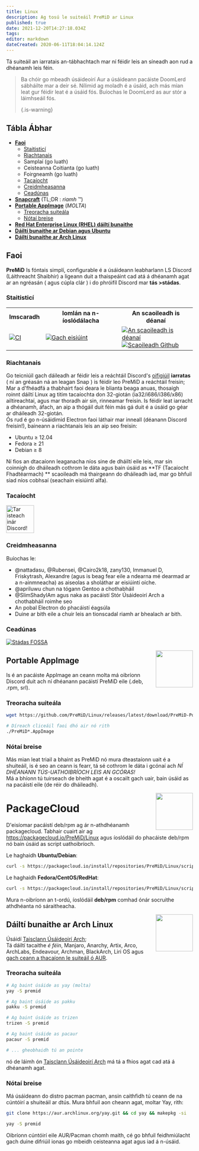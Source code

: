 ```yaml
---
title: Linux
description: Ag tosú le suiteáil PreMiD ar Linux
published: true
date: 2021-12-20T14:27:18.034Z
tags:
editor: markdown
dateCreated: 2020-06-11T18:04:14.124Z
---
```


Tá suiteáil an iarratais an-tábhachtach mar ní féidir leis an síneadh aon rud a dhéanamh leis féin.

> Ba chóir go mbeadh úsáideoirí Aur a úsáideann pacáiste DoomLerd sábháilte mar a deir sé. Nílimid ag moladh é a úsáid, ach más mian leat gur féidir leat é a úsáid fós. Buíochas le DoomLerd as aur stór a láimhseáil fós. 
> 
> {.is-warning}

## Tábla Ábhar

- **[Faoi](#about)**
  - [Staitisticí](#stats)
  - [Riachtanais](#requirements)
  - Samplaí (go luath)
  - Ceisteanna Coitianta (go luath)
  - Foirgneamh (go luath)
  - [Tacaíocht](#support)
  - [Creidmheasanna](#credits)
  - [Ceadúnas](#license)
- **[Snapcraft](#snapcraft)** (TL;DR : _riamh_ ™️)
- **[Portable AppImage](#appimage)** (_MOLTA_)
  - [Treoracha suiteála](#appimageinstall)
  - [Nótaí breise](#appimagenotes)
- [**Red Hat Enterprise Linux (RHEL) dáiltí bunaithe**](#packagecloud)
- [**Dáiltí bunaithe ar Debian agus Ubuntu**](#packagecloud)
- [**Dáiltí bunaithe ar Arch Linux**](#arch)

<a name="about"></a>

## Faoi

**PreMiD** Is fóntais simplí, configurable é a úsáideann leabharlann LS Discord (Láithreacht Shaibhir) a ligeann duit a thaispeáint cad atá á dhéanamh agat ar an ngréasán ( agus cúpla clár ) i do phróifíl Discord mar **tás >stádas**.

<a name="stats"></a>

### Staitisticí

<table>
  <tr>
    <th>Imscaradh</th>
    <th>Iomlán na n-íoslódálacha</th>
    <th>An scaoileadh is déanaí</th>
  </tr>
  <tr>
    <td><a href="https://github.com/PreMiD/Linux/actions"><img src="https://github.com/PreMiD/Linux/workflows/CI/badge.svg?branch=master&event=push" alt="CI"></a></td>
    <td><a href="https://github.com/PreMiD/Linux/releases"><img src="https://img.shields.io/github/downloads/PreMiD/Linux/total.svg?maxAge=86400" alt="Gach eisiúint"></a></td>
    <td><a href="https://github.com/PreMiD/Linux/releases/latest"><img src="https://img.shields.io/github/v/release/PreMiD/Linux.svg?maxAge=86400" alt="An scaoileadh is déanaí"><br><img src="https://img.shields.io/github/downloads/PreMiD/Linux/latest/total.svg?maxAge=86400" alt="Scaoileadh Github"></a></td>
  </tr>
</table>

<a name="requirements"></a>

### Riachtanais

Go teicniúil gach dáileadh ar féidir leis a reáchtáil Discord's [oifigiúil](https://discordapp.com/download) **iarratas** ( ní an gréasán ná an leagan Snap ) is féidir leo PreMiD a reáchtáil freisin;</br> Mar a d'fhéadfá a thabhairt faoi deara le blianta beaga anuas, thosaigh roinnt dáiltí Linux ag titim tacaíochta don 32-giotán (ia32/i686/i386/x86) ailtireachtaí, agus mar thoradh air sin, rinneamar freisin. Is féidir leat iarracht a dhéanamh, áfach, an aip a thógáil duit féin más gá duit é a úsáid go géar ar dháileadh 32-giotán.</br> Ós rud é go n-úsáidimid Electron faoi láthair mar inneall (déanann Discord freisin!), baineann a riachtanais leis an aip seo freisin:

- Ubuntu ≥ 12.04
- Fedora ≥ 21
- Debian ≥ 8

Ní fios an dtacaíonn leaganacha níos sine de dháiltí eile leis, mar sin coinnigh do dháileadh cothrom le dáta agus bain úsáid as **TF (Tacaíocht Fhadtéarmach) ** scaoileadh má thairgeann do dháileadh iad, mar go bhfuil siad níos cobhsaí (seachain eisiúintí alfa).

<a name="support"></a>

### Tacaíocht

<div>
  <a target="_blank" href="https://discord.premid.app/" title="Tar isteach inár Discord!">
    <img height="75px" draggable="false" src="https://discordapp.com/api/guilds/493130730549805057/widget.png?style=banner2" alt="Tar isteach inár Discord!">
  </a>
</div>

<a name="credits"></a>

### Creidmheasanna

Buíochas le:

- @nattadasu, @Rubensei, @Cairo2k18, zany130, Immanuel D, Friskytrash, Alexandre (agus is beag fear eile a ndearna mé dearmad ar a n-ainmneacha) as aiseolas a sholáthar ar eisiúintí oíche.
- @apriluwu chun na tógann Gentoo a chothabháil
- @SlimShadyIAm agus naka as pacáistí Stór Úsáideoirí Arch a chothabháil roimhe seo
- An pobal Electron do phacáistí éagsúla
- Duine ar bith eile a chuir leis an tionscadal riamh ar bhealach ar bith.

<a name="license"></a>

### Ceadúnas

[![Stádas FOSSA](https://app.fossa.io/api/projects/git%2Bgithub.com%2FPreMiD%2FLinux.svg?type=large)](https://app.fossa.io/projects/git%2Bgithub.com%2FPreMiD%2FLinux?ref=badge_large)

<img src="https://i.imgur.com/ACAxtmA.png" width="100" height="100" align="right"></img>
<a name="snapcraft"></a>

## Portable AppImage

Is é an pacáiste AppImage an ceann molta má oibríonn Discord duit ach ní dhéanann pacáistí PreMiD eile (.deb, .rpm, srl).

<a name="appimageinstall"></a>

### Treoracha suiteála

```bash
wget https://github.com/PreMiD/Linux/releases/latest/download/PreMiD-Portable.AppImage && chmod a+x PreMiD*.AppImage
```

```bash
# Díreach cliceáil faoi dhó air nó rith
./PreMiD*.AppImage
```

<a name="appimagenotes"></a>

### Nótaí breise

Más mian leat triail a bhaint as PreMiD nó mura dteastaíonn uait é a shuiteáil, is é seo an ceann is fearr, tá sé cothrom le dáta i gcónaí ach _NÍ DHÉANANN TÚS-UATHOIBRÍOCH LEIS AN GCÓRAS!_</br>Má a bhíonn tú tuirseach de bheith agat é a oscailt gach uair, bain úsáid as na pacáistí eile (de réir do dháileadh).

<img src="https://raw.githubusercontent.com/PreMiD/Linux/master/.github/packagecloud.png" width="100" height="100" align="right"></img>
<a name="packagecloud"></a>

# PackageCloud

D'eisíomar pacáistí deb/rpm ag ár n-athdhéanamh packagecloud. Tabhair cuairt air ag https://packagecloud.io/PreMiD/Linux agus íoslódáil do phacáiste deb/rpm nó bain úsáid as script uathoibríoch.

Le haghaidh **Ubuntu/Debian**:

```bash
curl -s https://packagecloud.io/install/repositories/PreMiD/Linux/script.deb.sh | sudo bash
```

Le haghaidh **Fedora/CentOS/RedHat**:

```bash
curl -s https://packagecloud.io/install/repositories/PreMiD/Linux/script.rpm.sh | sudo bash
```

Mura n-oibríonn an t-ordú, íoslódáil **deb/rpm** comhad ónár socruithe athdhéanta nó sáraitheacha.

<a name="arch"></a>
<img src="https://raw.githubusercontent.com/PreMiD/Linux/86ae2fbd49499785281f388a5305b06e0d3ecfea/.github/iusearchbtw.svg" width="100" height="100" align="right"></img>

## Dáiltí bunaithe ar Arch Linux

Úsáidí [Taisclann Úsáideoirí Arch](https://aur.archlinux.org/packages/premid);</br> Tá dáiltí tacaithe _é féin_, Manjaro, Anarchy, Artix, Arco, ArchLabs, Endeavour, Archman, BlackArch, Liri OS agus [gach ceann a thacaíonn le suiteáil ó AUR](https://wiki.archlinux.org/index.php/Arch-based_distributions#Active).

<a name="archinstall"></a>

### Treoracha suiteála

```bash
# Ag baint úsáide as yay (molta)
yay -S premid
```

```bash
# Ag baint úsáide as pakku
pakku -S premid
```

```bash
# Ag baint úsáide as trizen
trizen -S premid
```

```bash
# Ag baint úsáide as pacaur
pacaur -S premid
```

```bash
# ... gheobhaidh tú an pointe
```

nó de láimh ón [Taisclann Úsáideoirí Arch](https://aur.archlinux.org/packages/premid) má tá a fhios agat cad atá á dhéanamh agat.

<a name="archnotes"></a>

### Nótaí breise

Má úsáideann do distro pacman pacman, ansin caithfidh tú ceann de na cúntóirí a shuiteáil ar dtús. Mura bhfuil aon cheann agat, moltar Yay, rith:

```bash
git clone https://aur.archlinux.org/yay.git && cd yay && makepkg -si
```

```bash
yay -S premid
```

Oibríonn cúntóirí eile AUR/Pacman chomh maith, cé go bhfuil feidhmiúlacht gach duine difriúil ionas go mbeidh ceisteanna agat agus iad á n-úsáid.
